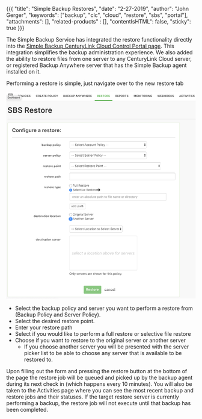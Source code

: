 {{{
  "title": "Simple Backup Restores",
  "date": "2-27-2019",
  "author": "John Gerger",
  "keywords": ["backup", "clc", "cloud", "restore", "sbs", "portal"],
  "attachments": [],
  "related-products" : [],
  "contentIsHTML": false,
  "sticky": true
}}}

The Simple Backup Service has integrated the restore functionality directly into the [Simple Backup CenturyLink Cloud Control Portal page](https://backup.ctl.io). This integration simplifies the backup administration experience. We also added the ability to restore files from one server to any CenturyLink Cloud server, or registered Backup Anywhere server that has the Simple Backup agent installed on it.

Performing a restore is simple, just navigate over to the new restore tab

![](../images/backup/restores/restore2.png)

* Select the backup policy and server you want to perform a restore from (Backup Policy and Server Policy).
* Select the desired restore point.
* Enter your restore path
* Select if you would like to perform a full restore or selective file restore
* Choose if you want to restore to the original server or another server
  * If you choose another server you will be presented with the server picker list to be able to choose any server that is available to be restored to.

Upon filling out the form and pressing the restore button at the bottom of the page the restore job will be queued and picked up by the backup agent during its next check in (which happens every 10 minutes). You will also be taken to the Activities page where you can see the most recent backup and restore jobs and their statuses. If the target restore server is currently performing a backup, the restore job will not execute until that backup has been completed.
